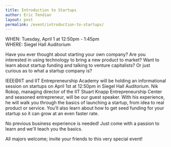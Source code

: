 ```yaml
---
title: Introduction to Startups
author: Eric Tendian
layout: post
permalink: /event/introduction-to-startups/
---
```


WHEN: Tuesday, April 1 at 12:50pm - 1:45pm<br>
WHERE: Siegel Hall Auditorium

Have you ever thought about starting your own company? Are you interested in using technology to bring a new product to market? Want to learn about startup funding and talking to venture capitalists? Or just curious as to what a startup company is?

IEEE@IIT and IIT Entrepreneurship Academy will be holding an informational session on startups on April 1st at 12:50pm in Siegel Hall Auditorium. Nik Rokop, managing director of the IIT Stuart Knapp Entrepreneurship Center and seasoned entrepreneur, will be our guest speaker. With his experience, he will walk you through the basics of launching a startup, from idea to real product or service. You'll also learn about how to get seed funding for your startup so it can grow at an even faster rate.

No previous business experience is needed! Just come with a passion to learn and we'll teach you the basics.

All majors welcome; invite your friends to this very special event!
